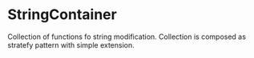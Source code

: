 # StringContainer
Collection of functions fo string modification. Collection is composed as stratefy pattern with simple extension.
